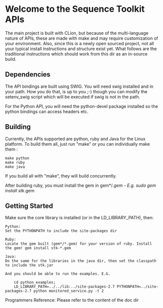 # Welcome to the Sequence Toolkit APIs

The main project is built with CLion, but because of the multi-language nature of APIs, these are made with make and may
require customization of your environment. Also, since this is a newly open sourced project, not all your typical install
instructions and structure exist yet. What follows are the traditional instructions which should work from this dir as an in-source build.

## Dependencies

The API bindings are built using SWIG. You will need swig installed and in your path. How you do that, is up to you ;-) though you can modify the setenv_swig script which will be executed if swig is not in the path.

For the Python API, you will need the python-devel package installed so the python bindings can access headers etc.

## Building

Currently, the APIs supported are python, ruby and Java for the Linux platform. To build them all, just run "make" or you can individually make them :

	make python
	make ruby
	make java

If you build all with "make", they will build concurrently.

After building ruby, you must install the gem in gem*/*.gem - E.g. sudo gem install stk*.gem

## Getting Started

Make sure the core library is installed (or in the LD_LIBRARY_PATH), then:

	Python:
	Set the PYTHONPATH to include the site-packages dir

	Ruby:
	Locate the gem built (gem*/*.gem) for your version of ruby. Install the gem! gem install stk-*.gem

	Java:
	Do the same for the libraries in the java dir, then set the classpath to include the stk.jar

	And you should be able to run the examples. E.G.

        cd python_examples;
        LD_LIBRARY_PATH=../../lib:../site-packages-2.7 PYTHONPATH=../site-packages-2.7 python monitored_service.py -t 2

Programmers Reference:
	Please refer to the content of the doc dir

